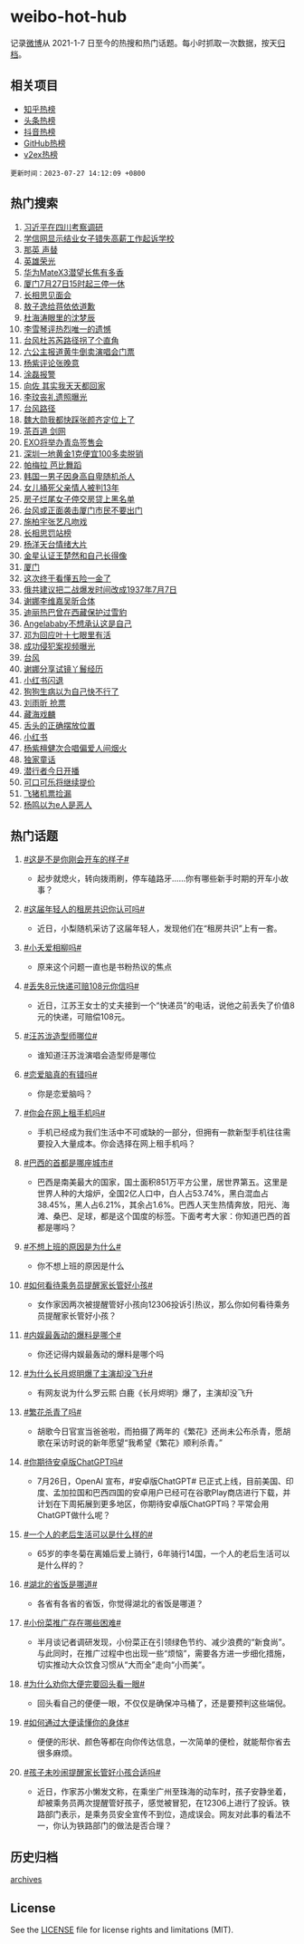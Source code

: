 # weibo-hot-hub

记录[微博](https://www.weibo.com)从 2021-1-7 日至今的热搜和热门话题。每小时抓取一次数据，按天[归档](archives)。

## 相关项目

- [知乎热榜](https://github.com/lonnyzhang423/zhihu-hot-hub)
- [头条热榜](https://github.com/lonnyzhang423/toutiao-hot-hub)
- [抖音热榜](https://github.com/lonnyzhang423/douyin-hot-hub)
- [GitHub热榜](https://github.com/lonnyzhang423/github-hot-hub)
- [v2ex热榜](https://github.com/lonnyzhang423/v2ex-hot-hub)


`更新时间：2023-07-27 14:12:09 +0800`

## 热门搜索

1. [习近平在四川考察调研](https://m.weibo.cn/search?containerid=100103type%3D1%26t%3D10%26q%3D%23%E4%B9%A0%E8%BF%91%E5%B9%B3%E5%9C%A8%E5%9B%9B%E5%B7%9D%E8%80%83%E5%AF%9F%E8%B0%83%E7%A0%94%23&stream_entry_id=51&isnewpage=1&extparam=seat%3D1%26stream_entry_id%3D51%26c_type%3D51%26pos%3D0%26filter_type%3Drealtimehot%26cate%3D10103%26dgr%3D0%26display_time%3D1690438327%26pre_seqid%3D1690438327695012100105&luicode=10000011&lfid=106003type%253D25%2526t%253D3%2526disable_hot%253D1%2526filter_type%253Drealtimehot)
1. [学信网显示结业女子错失高薪工作起诉学校](https://m.weibo.cn/search?containerid=100103type%3D1%26t%3D10%26q%3D%23%E5%AD%A6%E4%BF%A1%E7%BD%91%E6%98%BE%E7%A4%BA%E7%BB%93%E4%B8%9A%E5%A5%B3%E5%AD%90%E9%94%99%E5%A4%B1%E9%AB%98%E8%96%AA%E5%B7%A5%E4%BD%9C%E8%B5%B7%E8%AF%89%E5%AD%A6%E6%A0%A1%23&stream_entry_id=31&isnewpage=1&extparam=seat%3D1%26dgr%3D0%26lcate%3D5001%26c_type%3D31%26flag%3D2%26cate%3D5001%26realpos%3D1%26stream_entry_id%3D31%26band_rank%3D1%26q%3D%2523%25E5%25AD%25A6%25E4%25BF%25A1%25E7%25BD%2591%25E6%2598%25BE%25E7%25A4%25BA%25E7%25BB%2593%25E4%25B8%259A%25E5%25A5%25B3%25E5%25AD%2590%25E9%2594%2599%25E5%25A4%25B1%25E9%25AB%2598%25E8%2596%25AA%25E5%25B7%25A5%25E4%25BD%259C%25E8%25B5%25B7%25E8%25AF%2589%25E5%25AD%25A6%25E6%25A0%25A1%2523%26filter_type%3Drealtimehot%26pos%3D0%26display_time%3D1690438327%26pre_seqid%3D1690438327695012100105&luicode=10000011&lfid=106003type%253D25%2526t%253D3%2526disable_hot%253D1%2526filter_type%253Drealtimehot)
1. [那英 声替](https://m.weibo.cn/search?containerid=100103type%3D1%26t%3D10%26q%3D%E9%82%A3%E8%8B%B1+%E5%A3%B0%E6%9B%BF&stream_entry_id=31&isnewpage=1&extparam=seat%3D1%26dgr%3D0%26lcate%3D5001%26c_type%3D31%26flag%3D1%26cate%3D5001%26realpos%3D2%26stream_entry_id%3D31%26band_rank%3D2%26q%3D%25E9%2582%25A3%25E8%258B%25B1%2520%25E5%25A3%25B0%25E6%259B%25BF%26filter_type%3Drealtimehot%26pos%3D1%26display_time%3D1690438327%26pre_seqid%3D1690438327695012100105&luicode=10000011&lfid=106003type%253D25%2526t%253D3%2526disable_hot%253D1%2526filter_type%253Drealtimehot)
1. [英雄荣光](https://m.weibo.cn/search?containerid=100103type%3D1%26t%3D10%26q%3D%23%E8%8B%B1%E9%9B%84%E8%8D%A3%E5%85%89%23&stream_entry_id=31&isnewpage=1&extparam=seat%3D1%26dgr%3D0%26lcate%3D5001%26c_type%3D31%26flag%3D0%26cate%3D5001%26realpos%3D3%26stream_entry_id%3D31%26band_rank%3D3%26q%3D%2523%25E8%258B%25B1%25E9%259B%2584%25E8%258D%25A3%25E5%2585%2589%2523%26filter_type%3Drealtimehot%26pos%3D2%26display_time%3D1690438327%26pre_seqid%3D1690438327695012100105&luicode=10000011&lfid=106003type%253D25%2526t%253D3%2526disable_hot%253D1%2526filter_type%253Drealtimehot)
1. [华为MateX3潜望长焦有多香](https://m.weibo.cn/search?containerid=100103type%3D1%26t%3D10%26q%3D%23%E5%8D%8E%E4%B8%BAMateX3%E6%BD%9C%E6%9C%9B%E9%95%BF%E7%84%A6%E6%9C%89%E5%A4%9A%E9%A6%99%23&stream_entry_id=31&isnewpage=1&extparam=seat%3D1%26filter_type%3Drealtimehot%26lcate%3D5001%26c_type%3D31%26is_ad_pos%3D1%26cate%3D5001%26topic_ad%3D1%26dgr%3D0%26stream_entry_id%3D31%26band_rank%3D4%26q%3D%2523%25E5%258D%258E%25E4%25B8%25BAMateX3%25E6%25BD%259C%25E6%259C%259B%25E9%2595%25BF%25E7%2584%25A6%25E6%259C%2589%25E5%25A4%259A%25E9%25A6%2599%2523%26adid%3D197597%26pos%3D3%26display_time%3D1690438327%26pre_seqid%3D1690438327695012100105&luicode=10000011&lfid=106003type%253D25%2526t%253D3%2526disable_hot%253D1%2526filter_type%253Drealtimehot)
1. [厦门7月27日15时起三停一休](https://m.weibo.cn/search?containerid=100103type%3D1%26t%3D10%26q%3D%23%E5%8E%A6%E9%97%A87%E6%9C%8827%E6%97%A515%E6%97%B6%E8%B5%B7%E4%B8%89%E5%81%9C%E4%B8%80%E4%BC%91%23&stream_entry_id=31&isnewpage=1&extparam=seat%3D1%26dgr%3D0%26lcate%3D5001%26c_type%3D31%26flag%3D0%26cate%3D5001%26realpos%3D4%26stream_entry_id%3D31%26band_rank%3D4%26q%3D%2523%25E5%258E%25A6%25E9%2597%25A87%25E6%259C%258827%25E6%2597%25A515%25E6%2597%25B6%25E8%25B5%25B7%25E4%25B8%2589%25E5%2581%259C%25E4%25B8%2580%25E4%25BC%2591%2523%26filter_type%3Drealtimehot%26pos%3D4%26display_time%3D1690438327%26pre_seqid%3D1690438327695012100105&luicode=10000011&lfid=106003type%253D25%2526t%253D3%2526disable_hot%253D1%2526filter_type%253Drealtimehot)
1. [长相思见面会](https://m.weibo.cn/search?containerid=100103type%3D1%26t%3D10%26q%3D%23%E9%95%BF%E7%9B%B8%E6%80%9D%E8%A7%81%E9%9D%A2%E4%BC%9A%23&stream_entry_id=31&isnewpage=1&extparam=seat%3D1%26dgr%3D0%26lcate%3D5001%26c_type%3D31%26flag%3D1%26cate%3D5001%26realpos%3D5%26stream_entry_id%3D31%26band_rank%3D5%26q%3D%2523%25E9%2595%25BF%25E7%259B%25B8%25E6%2580%259D%25E8%25A7%2581%25E9%259D%25A2%25E4%25BC%259A%2523%26filter_type%3Drealtimehot%26pos%3D5%26display_time%3D1690438327%26pre_seqid%3D1690438327695012100105&luicode=10000011&lfid=106003type%253D25%2526t%253D3%2526disable_hot%253D1%2526filter_type%253Drealtimehot)
1. [敖子逸给蒋依依道歉](https://m.weibo.cn/search?containerid=100103type%3D1%26t%3D10%26q%3D%23%E6%95%96%E5%AD%90%E9%80%B8%E7%BB%99%E8%92%8B%E4%BE%9D%E4%BE%9D%E9%81%93%E6%AD%89%23&stream_entry_id=31&isnewpage=1&extparam=seat%3D1%26dgr%3D0%26lcate%3D5001%26c_type%3D31%26flag%3D1%26cate%3D5001%26realpos%3D6%26stream_entry_id%3D31%26band_rank%3D6%26q%3D%2523%25E6%2595%2596%25E5%25AD%2590%25E9%2580%25B8%25E7%25BB%2599%25E8%2592%258B%25E4%25BE%259D%25E4%25BE%259D%25E9%2581%2593%25E6%25AD%2589%2523%26filter_type%3Drealtimehot%26pos%3D6%26display_time%3D1690438327%26pre_seqid%3D1690438327695012100105&luicode=10000011&lfid=106003type%253D25%2526t%253D3%2526disable_hot%253D1%2526filter_type%253Drealtimehot)
1. [杜海涛眼里的沈梦辰](https://m.weibo.cn/search?containerid=100103type%3D1%26t%3D10%26q%3D%23%E6%9D%9C%E6%B5%B7%E6%B6%9B%E7%9C%BC%E9%87%8C%E7%9A%84%E6%B2%88%E6%A2%A6%E8%BE%B0%23&stream_entry_id=31&isnewpage=1&extparam=seat%3D1%26dgr%3D0%26lcate%3D5001%26c_type%3D31%26flag%3D1%26cate%3D5001%26realpos%3D7%26stream_entry_id%3D31%26band_rank%3D7%26q%3D%2523%25E6%259D%259C%25E6%25B5%25B7%25E6%25B6%259B%25E7%259C%25BC%25E9%2587%258C%25E7%259A%2584%25E6%25B2%2588%25E6%25A2%25A6%25E8%25BE%25B0%2523%26filter_type%3Drealtimehot%26pos%3D7%26display_time%3D1690438327%26pre_seqid%3D1690438327695012100105&luicode=10000011&lfid=106003type%253D25%2526t%253D3%2526disable_hot%253D1%2526filter_type%253Drealtimehot)
1. [李雪琴评热烈唯一的遗憾](https://m.weibo.cn/search?containerid=100103type%3D1%26t%3D10%26q%3D%23%E6%9D%8E%E9%9B%AA%E7%90%B4%E8%AF%84%E7%83%AD%E7%83%88%E5%94%AF%E4%B8%80%E7%9A%84%E9%81%97%E6%86%BE%23&stream_entry_id=31&isnewpage=1&extparam=seat%3D1%26dgr%3D0%26lcate%3D5001%26c_type%3D31%26flag%3D0%26cate%3D5001%26realpos%3D8%26stream_entry_id%3D31%26band_rank%3D8%26q%3D%2523%25E6%259D%258E%25E9%259B%25AA%25E7%2590%25B4%25E8%25AF%2584%25E7%2583%25AD%25E7%2583%2588%25E5%2594%25AF%25E4%25B8%2580%25E7%259A%2584%25E9%2581%2597%25E6%2586%25BE%2523%26filter_type%3Drealtimehot%26pos%3D8%26display_time%3D1690438327%26pre_seqid%3D1690438327695012100105&luicode=10000011&lfid=106003type%253D25%2526t%253D3%2526disable_hot%253D1%2526filter_type%253Drealtimehot)
1. [台风杜苏芮路径拐了个直角](https://m.weibo.cn/search?containerid=100103type%3D1%26t%3D10%26q%3D%23%E5%8F%B0%E9%A3%8E%E6%9D%9C%E8%8B%8F%E8%8A%AE%E8%B7%AF%E5%BE%84%E6%8B%90%E4%BA%86%E4%B8%AA%E7%9B%B4%E8%A7%92%23&stream_entry_id=31&isnewpage=1&extparam=seat%3D1%26dgr%3D0%26lcate%3D5001%26c_type%3D31%26flag%3D0%26cate%3D5001%26realpos%3D9%26stream_entry_id%3D31%26band_rank%3D9%26q%3D%2523%25E5%258F%25B0%25E9%25A3%258E%25E6%259D%259C%25E8%258B%258F%25E8%258A%25AE%25E8%25B7%25AF%25E5%25BE%2584%25E6%258B%2590%25E4%25BA%2586%25E4%25B8%25AA%25E7%259B%25B4%25E8%25A7%2592%2523%26filter_type%3Drealtimehot%26pos%3D9%26display_time%3D1690438327%26pre_seqid%3D1690438327695012100105&luicode=10000011&lfid=106003type%253D25%2526t%253D3%2526disable_hot%253D1%2526filter_type%253Drealtimehot)
1. [六公主报道黄牛倒卖演唱会门票](https://m.weibo.cn/search?containerid=100103type%3D1%26t%3D10%26q%3D%23%E5%85%AD%E5%85%AC%E4%B8%BB%E6%8A%A5%E9%81%93%E9%BB%84%E7%89%9B%E5%80%92%E5%8D%96%E6%BC%94%E5%94%B1%E4%BC%9A%E9%97%A8%E7%A5%A8%23&stream_entry_id=31&isnewpage=1&extparam=seat%3D1%26dgr%3D0%26lcate%3D5001%26c_type%3D31%26flag%3D2%26cate%3D5001%26realpos%3D10%26stream_entry_id%3D31%26band_rank%3D10%26q%3D%2523%25E5%2585%25AD%25E5%2585%25AC%25E4%25B8%25BB%25E6%258A%25A5%25E9%2581%2593%25E9%25BB%2584%25E7%2589%259B%25E5%2580%2592%25E5%258D%2596%25E6%25BC%2594%25E5%2594%25B1%25E4%25BC%259A%25E9%2597%25A8%25E7%25A5%25A8%2523%26filter_type%3Drealtimehot%26pos%3D10%26display_time%3D1690438327%26pre_seqid%3D1690438327695012100105&luicode=10000011&lfid=106003type%253D25%2526t%253D3%2526disable_hot%253D1%2526filter_type%253Drealtimehot)
1. [杨紫评论张晚意](https://m.weibo.cn/search?containerid=100103type%3D1%26t%3D10%26q%3D%23%E6%9D%A8%E7%B4%AB%E8%AF%84%E8%AE%BA%E5%BC%A0%E6%99%9A%E6%84%8F%23&stream_entry_id=31&isnewpage=1&extparam=seat%3D1%26dgr%3D0%26lcate%3D5001%26c_type%3D31%26flag%3D2%26cate%3D5001%26realpos%3D11%26stream_entry_id%3D31%26band_rank%3D11%26q%3D%2523%25E6%259D%25A8%25E7%25B4%25AB%25E8%25AF%2584%25E8%25AE%25BA%25E5%25BC%25A0%25E6%2599%259A%25E6%2584%258F%2523%26filter_type%3Drealtimehot%26pos%3D11%26display_time%3D1690438327%26pre_seqid%3D1690438327695012100105&luicode=10000011&lfid=106003type%253D25%2526t%253D3%2526disable_hot%253D1%2526filter_type%253Drealtimehot)
1. [涂磊报警](https://m.weibo.cn/search?containerid=100103type%3D1%26t%3D10%26q%3D%23%E6%B6%82%E7%A3%8A%E6%8A%A5%E8%AD%A6%23&stream_entry_id=31&isnewpage=1&extparam=seat%3D1%26dgr%3D0%26lcate%3D5001%26c_type%3D31%26flag%3D0%26cate%3D5001%26realpos%3D12%26stream_entry_id%3D31%26band_rank%3D12%26q%3D%2523%25E6%25B6%2582%25E7%25A3%258A%25E6%258A%25A5%25E8%25AD%25A6%2523%26filter_type%3Drealtimehot%26pos%3D12%26display_time%3D1690438327%26pre_seqid%3D1690438327695012100105&luicode=10000011&lfid=106003type%253D25%2526t%253D3%2526disable_hot%253D1%2526filter_type%253Drealtimehot)
1. [向佐 其实我天天都回家](https://m.weibo.cn/search?containerid=100103type%3D1%26t%3D10%26q%3D%E5%90%91%E4%BD%90+%E5%85%B6%E5%AE%9E%E6%88%91%E5%A4%A9%E5%A4%A9%E9%83%BD%E5%9B%9E%E5%AE%B6&stream_entry_id=31&isnewpage=1&extparam=seat%3D1%26dgr%3D0%26lcate%3D5001%26c_type%3D31%26flag%3D0%26cate%3D5001%26realpos%3D13%26stream_entry_id%3D31%26band_rank%3D13%26q%3D%25E5%2590%2591%25E4%25BD%2590%2520%25E5%2585%25B6%25E5%25AE%259E%25E6%2588%2591%25E5%25A4%25A9%25E5%25A4%25A9%25E9%2583%25BD%25E5%259B%259E%25E5%25AE%25B6%26filter_type%3Drealtimehot%26pos%3D13%26display_time%3D1690438327%26pre_seqid%3D1690438327695012100105&luicode=10000011&lfid=106003type%253D25%2526t%253D3%2526disable_hot%253D1%2526filter_type%253Drealtimehot)
1. [李玟丧礼遗照曝光](https://m.weibo.cn/search?containerid=100103type%3D1%26t%3D10%26q%3D%23%E6%9D%8E%E7%8E%9F%E4%B8%A7%E7%A4%BC%E9%81%97%E7%85%A7%E6%9B%9D%E5%85%89%23&stream_entry_id=31&isnewpage=1&extparam=seat%3D1%26dgr%3D0%26lcate%3D5001%26c_type%3D31%26flag%3D0%26cate%3D5001%26realpos%3D14%26stream_entry_id%3D31%26band_rank%3D14%26q%3D%2523%25E6%259D%258E%25E7%258E%259F%25E4%25B8%25A7%25E7%25A4%25BC%25E9%2581%2597%25E7%2585%25A7%25E6%259B%259D%25E5%2585%2589%2523%26filter_type%3Drealtimehot%26pos%3D14%26display_time%3D1690438327%26pre_seqid%3D1690438327695012100105&luicode=10000011&lfid=106003type%253D25%2526t%253D3%2526disable_hot%253D1%2526filter_type%253Drealtimehot)
1. [台风路径](https://m.weibo.cn/search?containerid=100103type%3D1%26t%3D10%26q%3D%E5%8F%B0%E9%A3%8E%E8%B7%AF%E5%BE%84&stream_entry_id=31&isnewpage=1&extparam=seat%3D1%26dgr%3D0%26lcate%3D5001%26c_type%3D31%26flag%3D0%26cate%3D5001%26realpos%3D15%26stream_entry_id%3D31%26band_rank%3D15%26q%3D%25E5%258F%25B0%25E9%25A3%258E%25E8%25B7%25AF%25E5%25BE%2584%26filter_type%3Drealtimehot%26pos%3D15%26display_time%3D1690438327%26pre_seqid%3D1690438327695012100105&luicode=10000011&lfid=106003type%253D25%2526t%253D3%2526disable_hot%253D1%2526filter_type%253Drealtimehot)
1. [魏大勋我都快踩张颜齐定位上了](https://m.weibo.cn/search?containerid=100103type%3D1%26t%3D10%26q%3D%23%E9%AD%8F%E5%A4%A7%E5%8B%8B%E6%88%91%E9%83%BD%E5%BF%AB%E8%B8%A9%E5%BC%A0%E9%A2%9C%E9%BD%90%E5%AE%9A%E4%BD%8D%E4%B8%8A%E4%BA%86%23&stream_entry_id=31&isnewpage=1&extparam=seat%3D1%26dgr%3D0%26lcate%3D5001%26c_type%3D31%26flag%3D0%26cate%3D5001%26realpos%3D16%26stream_entry_id%3D31%26band_rank%3D16%26q%3D%2523%25E9%25AD%258F%25E5%25A4%25A7%25E5%258B%258B%25E6%2588%2591%25E9%2583%25BD%25E5%25BF%25AB%25E8%25B8%25A9%25E5%25BC%25A0%25E9%25A2%259C%25E9%25BD%2590%25E5%25AE%259A%25E4%25BD%258D%25E4%25B8%258A%25E4%25BA%2586%2523%26filter_type%3Drealtimehot%26pos%3D16%26display_time%3D1690438327%26pre_seqid%3D1690438327695012100105&luicode=10000011&lfid=106003type%253D25%2526t%253D3%2526disable_hot%253D1%2526filter_type%253Drealtimehot)
1. [茶百道 剑网](https://m.weibo.cn/search?containerid=100103type%3D1%26t%3D10%26q%3D%E8%8C%B6%E7%99%BE%E9%81%93+%E5%89%91%E7%BD%91&stream_entry_id=31&isnewpage=1&extparam=seat%3D1%26dgr%3D0%26lcate%3D5001%26c_type%3D31%26flag%3D0%26cate%3D5001%26realpos%3D17%26stream_entry_id%3D31%26band_rank%3D17%26q%3D%25E8%258C%25B6%25E7%2599%25BE%25E9%2581%2593%2520%25E5%2589%2591%25E7%25BD%2591%26filter_type%3Drealtimehot%26pos%3D17%26display_time%3D1690438327%26pre_seqid%3D1690438327695012100105&luicode=10000011&lfid=106003type%253D25%2526t%253D3%2526disable_hot%253D1%2526filter_type%253Drealtimehot)
1. [EXO将举办青岛签售会](https://m.weibo.cn/search?containerid=100103type%3D1%26t%3D10%26q%3D%23EXO%E5%B0%86%E4%B8%BE%E5%8A%9E%E9%9D%92%E5%B2%9B%E7%AD%BE%E5%94%AE%E4%BC%9A%23&stream_entry_id=31&isnewpage=1&extparam=seat%3D1%26dgr%3D0%26lcate%3D5001%26c_type%3D31%26flag%3D1%26cate%3D5001%26realpos%3D18%26stream_entry_id%3D31%26band_rank%3D18%26q%3D%2523EXO%25E5%25B0%2586%25E4%25B8%25BE%25E5%258A%259E%25E9%259D%2592%25E5%25B2%259B%25E7%25AD%25BE%25E5%2594%25AE%25E4%25BC%259A%2523%26filter_type%3Drealtimehot%26pos%3D18%26display_time%3D1690438327%26pre_seqid%3D1690438327695012100105&luicode=10000011&lfid=106003type%253D25%2526t%253D3%2526disable_hot%253D1%2526filter_type%253Drealtimehot)
1. [深圳一地黄金1克便宜100多卖脱销](https://m.weibo.cn/search?containerid=100103type%3D1%26t%3D10%26q%3D%23%E6%B7%B1%E5%9C%B3%E4%B8%80%E5%9C%B0%E9%BB%84%E9%87%911%E5%85%8B%E4%BE%BF%E5%AE%9C100%E5%A4%9A%E5%8D%96%E8%84%B1%E9%94%80%23&stream_entry_id=31&isnewpage=1&extparam=seat%3D1%26dgr%3D0%26lcate%3D5001%26c_type%3D31%26flag%3D0%26cate%3D5001%26realpos%3D19%26stream_entry_id%3D31%26band_rank%3D19%26q%3D%2523%25E6%25B7%25B1%25E5%259C%25B3%25E4%25B8%2580%25E5%259C%25B0%25E9%25BB%2584%25E9%2587%25911%25E5%2585%258B%25E4%25BE%25BF%25E5%25AE%259C100%25E5%25A4%259A%25E5%258D%2596%25E8%2584%25B1%25E9%2594%2580%2523%26filter_type%3Drealtimehot%26pos%3D19%26display_time%3D1690438327%26pre_seqid%3D1690438327695012100105&luicode=10000011&lfid=106003type%253D25%2526t%253D3%2526disable_hot%253D1%2526filter_type%253Drealtimehot)
1. [帕梅拉 芭比舞蹈](https://m.weibo.cn/search?containerid=100103type%3D1%26t%3D10%26q%3D%E5%B8%95%E6%A2%85%E6%8B%89+%E8%8A%AD%E6%AF%94%E8%88%9E%E8%B9%88&stream_entry_id=31&isnewpage=1&extparam=seat%3D1%26dgr%3D0%26lcate%3D5001%26c_type%3D31%26flag%3D1%26cate%3D5001%26realpos%3D20%26stream_entry_id%3D31%26band_rank%3D20%26q%3D%25E5%25B8%2595%25E6%25A2%2585%25E6%258B%2589%2520%25E8%258A%25AD%25E6%25AF%2594%25E8%2588%259E%25E8%25B9%2588%26filter_type%3Drealtimehot%26pos%3D20%26display_time%3D1690438327%26pre_seqid%3D1690438327695012100105&luicode=10000011&lfid=106003type%253D25%2526t%253D3%2526disable_hot%253D1%2526filter_type%253Drealtimehot)
1. [韩国一男子因身高自卑随机杀人](https://m.weibo.cn/search?containerid=100103type%3D1%26t%3D10%26q%3D%23%E9%9F%A9%E5%9B%BD%E4%B8%80%E7%94%B7%E5%AD%90%E5%9B%A0%E8%BA%AB%E9%AB%98%E8%87%AA%E5%8D%91%E9%9A%8F%E6%9C%BA%E6%9D%80%E4%BA%BA%23&stream_entry_id=31&isnewpage=1&extparam=seat%3D1%26dgr%3D0%26lcate%3D5001%26c_type%3D31%26flag%3D1%26cate%3D5001%26realpos%3D21%26stream_entry_id%3D31%26band_rank%3D21%26q%3D%2523%25E9%259F%25A9%25E5%259B%25BD%25E4%25B8%2580%25E7%2594%25B7%25E5%25AD%2590%25E5%259B%25A0%25E8%25BA%25AB%25E9%25AB%2598%25E8%2587%25AA%25E5%258D%2591%25E9%259A%258F%25E6%259C%25BA%25E6%259D%2580%25E4%25BA%25BA%2523%26filter_type%3Drealtimehot%26pos%3D21%26display_time%3D1690438327%26pre_seqid%3D1690438327695012100105&luicode=10000011&lfid=106003type%253D25%2526t%253D3%2526disable_hot%253D1%2526filter_type%253Drealtimehot)
1. [女儿捅死父亲情人被判13年](https://m.weibo.cn/search?containerid=100103type%3D1%26t%3D10%26q%3D%23%E5%A5%B3%E5%84%BF%E6%8D%85%E6%AD%BB%E7%88%B6%E4%BA%B2%E6%83%85%E4%BA%BA%E8%A2%AB%E5%88%A413%E5%B9%B4%23&stream_entry_id=31&isnewpage=1&extparam=seat%3D1%26dgr%3D0%26lcate%3D5001%26c_type%3D31%26flag%3D0%26cate%3D5001%26realpos%3D22%26stream_entry_id%3D31%26band_rank%3D22%26q%3D%2523%25E5%25A5%25B3%25E5%2584%25BF%25E6%258D%2585%25E6%25AD%25BB%25E7%2588%25B6%25E4%25BA%25B2%25E6%2583%2585%25E4%25BA%25BA%25E8%25A2%25AB%25E5%2588%25A413%25E5%25B9%25B4%2523%26filter_type%3Drealtimehot%26pos%3D22%26display_time%3D1690438327%26pre_seqid%3D1690438327695012100105&luicode=10000011&lfid=106003type%253D25%2526t%253D3%2526disable_hot%253D1%2526filter_type%253Drealtimehot)
1. [房子烂尾女子停交房贷上黑名单](https://m.weibo.cn/search?containerid=100103type%3D1%26t%3D10%26q%3D%23%E6%88%BF%E5%AD%90%E7%83%82%E5%B0%BE%E5%A5%B3%E5%AD%90%E5%81%9C%E4%BA%A4%E6%88%BF%E8%B4%B7%E4%B8%8A%E9%BB%91%E5%90%8D%E5%8D%95%23&stream_entry_id=31&isnewpage=1&extparam=seat%3D1%26dgr%3D0%26lcate%3D5001%26c_type%3D31%26flag%3D0%26cate%3D5001%26realpos%3D23%26stream_entry_id%3D31%26band_rank%3D23%26q%3D%2523%25E6%2588%25BF%25E5%25AD%2590%25E7%2583%2582%25E5%25B0%25BE%25E5%25A5%25B3%25E5%25AD%2590%25E5%2581%259C%25E4%25BA%25A4%25E6%2588%25BF%25E8%25B4%25B7%25E4%25B8%258A%25E9%25BB%2591%25E5%2590%258D%25E5%258D%2595%2523%26filter_type%3Drealtimehot%26pos%3D23%26display_time%3D1690438327%26pre_seqid%3D1690438327695012100105&luicode=10000011&lfid=106003type%253D25%2526t%253D3%2526disable_hot%253D1%2526filter_type%253Drealtimehot)
1. [台风或正面袭击厦门市民不要出门](https://m.weibo.cn/search?containerid=100103type%3D1%26t%3D10%26q%3D%23%E5%8F%B0%E9%A3%8E%E6%88%96%E6%AD%A3%E9%9D%A2%E8%A2%AD%E5%87%BB%E5%8E%A6%E9%97%A8%E5%B8%82%E6%B0%91%E4%B8%8D%E8%A6%81%E5%87%BA%E9%97%A8%23&stream_entry_id=31&isnewpage=1&extparam=seat%3D1%26dgr%3D0%26lcate%3D5001%26c_type%3D31%26flag%3D1%26cate%3D5001%26realpos%3D24%26stream_entry_id%3D31%26band_rank%3D24%26q%3D%2523%25E5%258F%25B0%25E9%25A3%258E%25E6%2588%2596%25E6%25AD%25A3%25E9%259D%25A2%25E8%25A2%25AD%25E5%2587%25BB%25E5%258E%25A6%25E9%2597%25A8%25E5%25B8%2582%25E6%25B0%2591%25E4%25B8%258D%25E8%25A6%2581%25E5%2587%25BA%25E9%2597%25A8%2523%26filter_type%3Drealtimehot%26pos%3D24%26display_time%3D1690438327%26pre_seqid%3D1690438327695012100105&luicode=10000011&lfid=106003type%253D25%2526t%253D3%2526disable_hot%253D1%2526filter_type%253Drealtimehot)
1. [施柏宇张艺凡吻戏](https://m.weibo.cn/search?containerid=100103type%3D1%26t%3D10%26q%3D%23%E6%96%BD%E6%9F%8F%E5%AE%87%E5%BC%A0%E8%89%BA%E5%87%A1%E5%90%BB%E6%88%8F%23&stream_entry_id=31&isnewpage=1&extparam=seat%3D1%26dgr%3D0%26lcate%3D5001%26c_type%3D31%26flag%3D1%26cate%3D5001%26realpos%3D25%26stream_entry_id%3D31%26band_rank%3D25%26q%3D%2523%25E6%2596%25BD%25E6%259F%258F%25E5%25AE%2587%25E5%25BC%25A0%25E8%2589%25BA%25E5%2587%25A1%25E5%2590%25BB%25E6%2588%258F%2523%26filter_type%3Drealtimehot%26pos%3D25%26display_time%3D1690438327%26pre_seqid%3D1690438327695012100105&luicode=10000011&lfid=106003type%253D25%2526t%253D3%2526disable_hot%253D1%2526filter_type%253Drealtimehot)
1. [长相思罚站榜](https://m.weibo.cn/search?containerid=100103type%3D1%26t%3D10%26q%3D%E9%95%BF%E7%9B%B8%E6%80%9D%E7%BD%9A%E7%AB%99%E6%A6%9C&stream_entry_id=31&isnewpage=1&extparam=seat%3D1%26dgr%3D0%26lcate%3D5001%26c_type%3D31%26flag%3D0%26cate%3D5001%26realpos%3D26%26stream_entry_id%3D31%26band_rank%3D26%26q%3D%25E9%2595%25BF%25E7%259B%25B8%25E6%2580%259D%25E7%25BD%259A%25E7%25AB%2599%25E6%25A6%259C%26filter_type%3Drealtimehot%26pos%3D26%26display_time%3D1690438327%26pre_seqid%3D1690438327695012100105&luicode=10000011&lfid=106003type%253D25%2526t%253D3%2526disable_hot%253D1%2526filter_type%253Drealtimehot)
1. [杨洋天台情绪大片](https://m.weibo.cn/search?containerid=100103type%3D1%26t%3D10%26q%3D%23%E6%9D%A8%E6%B4%8B%E5%A4%A9%E5%8F%B0%E6%83%85%E7%BB%AA%E5%A4%A7%E7%89%87%23&stream_entry_id=31&isnewpage=1&extparam=seat%3D1%26dgr%3D0%26lcate%3D5001%26c_type%3D31%26flag%3D0%26cate%3D5001%26realpos%3D27%26stream_entry_id%3D31%26band_rank%3D27%26q%3D%2523%25E6%259D%25A8%25E6%25B4%258B%25E5%25A4%25A9%25E5%258F%25B0%25E6%2583%2585%25E7%25BB%25AA%25E5%25A4%25A7%25E7%2589%2587%2523%26filter_type%3Drealtimehot%26pos%3D27%26display_time%3D1690438327%26pre_seqid%3D1690438327695012100105&luicode=10000011&lfid=106003type%253D25%2526t%253D3%2526disable_hot%253D1%2526filter_type%253Drealtimehot)
1. [金星认证王楚然和自己长得像](https://m.weibo.cn/search?containerid=100103type%3D1%26t%3D10%26q%3D%23%E9%87%91%E6%98%9F%E8%AE%A4%E8%AF%81%E7%8E%8B%E6%A5%9A%E7%84%B6%E5%92%8C%E8%87%AA%E5%B7%B1%E9%95%BF%E5%BE%97%E5%83%8F%23&stream_entry_id=31&isnewpage=1&extparam=seat%3D1%26dgr%3D0%26lcate%3D5001%26c_type%3D31%26flag%3D0%26cate%3D5001%26realpos%3D28%26stream_entry_id%3D31%26band_rank%3D28%26q%3D%2523%25E9%2587%2591%25E6%2598%259F%25E8%25AE%25A4%25E8%25AF%2581%25E7%258E%258B%25E6%25A5%259A%25E7%2584%25B6%25E5%2592%258C%25E8%2587%25AA%25E5%25B7%25B1%25E9%2595%25BF%25E5%25BE%2597%25E5%2583%258F%2523%26filter_type%3Drealtimehot%26pos%3D28%26display_time%3D1690438327%26pre_seqid%3D1690438327695012100105&luicode=10000011&lfid=106003type%253D25%2526t%253D3%2526disable_hot%253D1%2526filter_type%253Drealtimehot)
1. [厦门](https://m.weibo.cn/search?containerid=100103type%3D1%26t%3D10%26q%3D%E5%8E%A6%E9%97%A8&stream_entry_id=31&isnewpage=1&extparam=seat%3D1%26dgr%3D0%26lcate%3D5001%26c_type%3D31%26flag%3D0%26cate%3D5001%26realpos%3D29%26stream_entry_id%3D31%26band_rank%3D29%26q%3D%25E5%258E%25A6%25E9%2597%25A8%26filter_type%3Drealtimehot%26pos%3D29%26display_time%3D1690438327%26pre_seqid%3D1690438327695012100105&luicode=10000011&lfid=106003type%253D25%2526t%253D3%2526disable_hot%253D1%2526filter_type%253Drealtimehot)
1. [这次终于看懂五险一金了](https://m.weibo.cn/search?containerid=100103type%3D1%26t%3D10%26q%3D%E8%BF%99%E6%AC%A1%E7%BB%88%E4%BA%8E%E7%9C%8B%E6%87%82%E4%BA%94%E9%99%A9%E4%B8%80%E9%87%91%E4%BA%86&stream_entry_id=31&isnewpage=1&extparam=seat%3D1%26dgr%3D0%26lcate%3D5001%26c_type%3D31%26flag%3D0%26cate%3D5001%26realpos%3D30%26stream_entry_id%3D31%26band_rank%3D30%26q%3D%25E8%25BF%2599%25E6%25AC%25A1%25E7%25BB%2588%25E4%25BA%258E%25E7%259C%258B%25E6%2587%2582%25E4%25BA%2594%25E9%2599%25A9%25E4%25B8%2580%25E9%2587%2591%25E4%25BA%2586%26filter_type%3Drealtimehot%26pos%3D30%26display_time%3D1690438327%26pre_seqid%3D1690438327695012100105&luicode=10000011&lfid=106003type%253D25%2526t%253D3%2526disable_hot%253D1%2526filter_type%253Drealtimehot)
1. [俄共建议把二战爆发时间改成1937年7月7日](https://m.weibo.cn/search?containerid=100103type%3D1%26t%3D10%26q%3D%23%E4%BF%84%E5%85%B1%E5%BB%BA%E8%AE%AE%E6%8A%8A%E4%BA%8C%E6%88%98%E7%88%86%E5%8F%91%E6%97%B6%E9%97%B4%E6%94%B9%E6%88%901937%E5%B9%B47%E6%9C%887%E6%97%A5%23&stream_entry_id=31&isnewpage=1&extparam=seat%3D1%26dgr%3D0%26lcate%3D5001%26c_type%3D31%26flag%3D1%26cate%3D5001%26realpos%3D31%26stream_entry_id%3D31%26band_rank%3D31%26q%3D%2523%25E4%25BF%2584%25E5%2585%25B1%25E5%25BB%25BA%25E8%25AE%25AE%25E6%258A%258A%25E4%25BA%258C%25E6%2588%2598%25E7%2588%2586%25E5%258F%2591%25E6%2597%25B6%25E9%2597%25B4%25E6%2594%25B9%25E6%2588%25901937%25E5%25B9%25B47%25E6%259C%25887%25E6%2597%25A5%2523%26filter_type%3Drealtimehot%26pos%3D31%26display_time%3D1690438327%26pre_seqid%3D1690438327695012100105&luicode=10000011&lfid=106003type%253D25%2526t%253D3%2526disable_hot%253D1%2526filter_type%253Drealtimehot)
1. [谢娜李维嘉吴昕合体](https://m.weibo.cn/search?containerid=100103type%3D1%26t%3D10%26q%3D%23%E8%B0%A2%E5%A8%9C%E6%9D%8E%E7%BB%B4%E5%98%89%E5%90%B4%E6%98%95%E5%90%88%E4%BD%93%23&stream_entry_id=31&isnewpage=1&extparam=seat%3D1%26dgr%3D0%26lcate%3D5001%26c_type%3D31%26flag%3D1%26cate%3D5001%26realpos%3D32%26stream_entry_id%3D31%26band_rank%3D32%26q%3D%2523%25E8%25B0%25A2%25E5%25A8%259C%25E6%259D%258E%25E7%25BB%25B4%25E5%2598%2589%25E5%2590%25B4%25E6%2598%2595%25E5%2590%2588%25E4%25BD%2593%2523%26filter_type%3Drealtimehot%26pos%3D32%26display_time%3D1690438327%26pre_seqid%3D1690438327695012100105&luicode=10000011&lfid=106003type%253D25%2526t%253D3%2526disable_hot%253D1%2526filter_type%253Drealtimehot)
1. [迪丽热巴曾在西藏保护过雪豹](https://m.weibo.cn/search?containerid=100103type%3D1%26t%3D10%26q%3D%23%E8%BF%AA%E4%B8%BD%E7%83%AD%E5%B7%B4%E6%9B%BE%E5%9C%A8%E8%A5%BF%E8%97%8F%E4%BF%9D%E6%8A%A4%E8%BF%87%E9%9B%AA%E8%B1%B9%23&stream_entry_id=31&isnewpage=1&extparam=seat%3D1%26dgr%3D0%26lcate%3D5001%26c_type%3D31%26flag%3D0%26cate%3D5001%26realpos%3D33%26stream_entry_id%3D31%26band_rank%3D33%26q%3D%2523%25E8%25BF%25AA%25E4%25B8%25BD%25E7%2583%25AD%25E5%25B7%25B4%25E6%259B%25BE%25E5%259C%25A8%25E8%25A5%25BF%25E8%2597%258F%25E4%25BF%259D%25E6%258A%25A4%25E8%25BF%2587%25E9%259B%25AA%25E8%25B1%25B9%2523%26filter_type%3Drealtimehot%26pos%3D33%26display_time%3D1690438327%26pre_seqid%3D1690438327695012100105&luicode=10000011&lfid=106003type%253D25%2526t%253D3%2526disable_hot%253D1%2526filter_type%253Drealtimehot)
1. [Angelababy不想承认这是自己](https://m.weibo.cn/search?containerid=100103type%3D1%26t%3D10%26q%3D%23Angelababy%E4%B8%8D%E6%83%B3%E6%89%BF%E8%AE%A4%E8%BF%99%E6%98%AF%E8%87%AA%E5%B7%B1%23&stream_entry_id=31&isnewpage=1&extparam=seat%3D1%26dgr%3D0%26lcate%3D5001%26c_type%3D31%26flag%3D0%26cate%3D5001%26realpos%3D34%26stream_entry_id%3D31%26band_rank%3D34%26q%3D%2523Angelababy%25E4%25B8%258D%25E6%2583%25B3%25E6%2589%25BF%25E8%25AE%25A4%25E8%25BF%2599%25E6%2598%25AF%25E8%2587%25AA%25E5%25B7%25B1%2523%26filter_type%3Drealtimehot%26pos%3D34%26display_time%3D1690438327%26pre_seqid%3D1690438327695012100105&luicode=10000011&lfid=106003type%253D25%2526t%253D3%2526disable_hot%253D1%2526filter_type%253Drealtimehot)
1. [邓为回应叶十七眼里有活](https://m.weibo.cn/search?containerid=100103type%3D1%26t%3D10%26q%3D%23%E9%82%93%E4%B8%BA%E5%9B%9E%E5%BA%94%E5%8F%B6%E5%8D%81%E4%B8%83%E7%9C%BC%E9%87%8C%E6%9C%89%E6%B4%BB%23&stream_entry_id=31&isnewpage=1&extparam=seat%3D1%26dgr%3D0%26lcate%3D5001%26c_type%3D31%26flag%3D0%26cate%3D5001%26realpos%3D35%26stream_entry_id%3D31%26band_rank%3D35%26q%3D%2523%25E9%2582%2593%25E4%25B8%25BA%25E5%259B%259E%25E5%25BA%2594%25E5%258F%25B6%25E5%258D%2581%25E4%25B8%2583%25E7%259C%25BC%25E9%2587%258C%25E6%259C%2589%25E6%25B4%25BB%2523%26filter_type%3Drealtimehot%26pos%3D35%26display_time%3D1690438327%26pre_seqid%3D1690438327695012100105&luicode=10000011&lfid=106003type%253D25%2526t%253D3%2526disable_hot%253D1%2526filter_type%253Drealtimehot)
1. [成功侵犯案视频曝光](https://m.weibo.cn/search?containerid=100103type%3D1%26t%3D10%26q%3D%23%E6%88%90%E5%8A%9F%E4%BE%B5%E7%8A%AF%E6%A1%88%E8%A7%86%E9%A2%91%E6%9B%9D%E5%85%89%23&stream_entry_id=31&isnewpage=1&extparam=seat%3D1%26dgr%3D0%26lcate%3D5001%26c_type%3D31%26flag%3D1%26cate%3D5001%26realpos%3D36%26stream_entry_id%3D31%26band_rank%3D36%26q%3D%2523%25E6%2588%2590%25E5%258A%259F%25E4%25BE%25B5%25E7%258A%25AF%25E6%25A1%2588%25E8%25A7%2586%25E9%25A2%2591%25E6%259B%259D%25E5%2585%2589%2523%26filter_type%3Drealtimehot%26pos%3D36%26display_time%3D1690438327%26pre_seqid%3D1690438327695012100105&luicode=10000011&lfid=106003type%253D25%2526t%253D3%2526disable_hot%253D1%2526filter_type%253Drealtimehot)
1. [台风](https://m.weibo.cn/search?containerid=100103type%3D1%26t%3D10%26q%3D%E5%8F%B0%E9%A3%8E&stream_entry_id=31&isnewpage=1&extparam=seat%3D1%26dgr%3D0%26lcate%3D5001%26c_type%3D31%26flag%3D0%26cate%3D5001%26realpos%3D37%26stream_entry_id%3D31%26band_rank%3D37%26q%3D%25E5%258F%25B0%25E9%25A3%258E%26filter_type%3Drealtimehot%26pos%3D37%26display_time%3D1690438327%26pre_seqid%3D1690438327695012100105&luicode=10000011&lfid=106003type%253D25%2526t%253D3%2526disable_hot%253D1%2526filter_type%253Drealtimehot)
1. [谢娜分享试镜丫鬟经历](https://m.weibo.cn/search?containerid=100103type%3D1%26t%3D10%26q%3D%23%E8%B0%A2%E5%A8%9C%E5%88%86%E4%BA%AB%E8%AF%95%E9%95%9C%E4%B8%AB%E9%AC%9F%E7%BB%8F%E5%8E%86%23&stream_entry_id=31&isnewpage=1&extparam=seat%3D1%26dgr%3D0%26lcate%3D5001%26c_type%3D31%26flag%3D1%26cate%3D5001%26realpos%3D38%26stream_entry_id%3D31%26band_rank%3D38%26q%3D%2523%25E8%25B0%25A2%25E5%25A8%259C%25E5%2588%2586%25E4%25BA%25AB%25E8%25AF%2595%25E9%2595%259C%25E4%25B8%25AB%25E9%25AC%259F%25E7%25BB%258F%25E5%258E%2586%2523%26filter_type%3Drealtimehot%26pos%3D38%26display_time%3D1690438327%26pre_seqid%3D1690438327695012100105&luicode=10000011&lfid=106003type%253D25%2526t%253D3%2526disable_hot%253D1%2526filter_type%253Drealtimehot)
1. [小红书闪退](https://m.weibo.cn/search?containerid=100103type%3D1%26t%3D10%26q%3D%E5%B0%8F%E7%BA%A2%E4%B9%A6%E9%97%AA%E9%80%80&stream_entry_id=31&isnewpage=1&extparam=seat%3D1%26dgr%3D0%26lcate%3D5001%26c_type%3D31%26flag%3D1%26cate%3D5001%26realpos%3D39%26stream_entry_id%3D31%26band_rank%3D39%26q%3D%25E5%25B0%258F%25E7%25BA%25A2%25E4%25B9%25A6%25E9%2597%25AA%25E9%2580%2580%26filter_type%3Drealtimehot%26pos%3D39%26display_time%3D1690438327%26pre_seqid%3D1690438327695012100105&luicode=10000011&lfid=106003type%253D25%2526t%253D3%2526disable_hot%253D1%2526filter_type%253Drealtimehot)
1. [狗狗生病以为自己快不行了](https://m.weibo.cn/search?containerid=100103type%3D1%26t%3D10%26q%3D%23%E7%8B%97%E7%8B%97%E7%94%9F%E7%97%85%E4%BB%A5%E4%B8%BA%E8%87%AA%E5%B7%B1%E5%BF%AB%E4%B8%8D%E8%A1%8C%E4%BA%86%23&stream_entry_id=31&isnewpage=1&extparam=seat%3D1%26dgr%3D0%26lcate%3D5001%26c_type%3D31%26flag%3D0%26cate%3D5001%26realpos%3D40%26stream_entry_id%3D31%26band_rank%3D40%26q%3D%2523%25E7%258B%2597%25E7%258B%2597%25E7%2594%259F%25E7%2597%2585%25E4%25BB%25A5%25E4%25B8%25BA%25E8%2587%25AA%25E5%25B7%25B1%25E5%25BF%25AB%25E4%25B8%258D%25E8%25A1%258C%25E4%25BA%2586%2523%26filter_type%3Drealtimehot%26pos%3D40%26display_time%3D1690438327%26pre_seqid%3D1690438327695012100105&luicode=10000011&lfid=106003type%253D25%2526t%253D3%2526disable_hot%253D1%2526filter_type%253Drealtimehot)
1. [刘雨昕 抢票](https://m.weibo.cn/search?containerid=100103type%3D1%26t%3D10%26q%3D%E5%88%98%E9%9B%A8%E6%98%95+%E6%8A%A2%E7%A5%A8&stream_entry_id=31&isnewpage=1&extparam=seat%3D1%26dgr%3D0%26lcate%3D5001%26c_type%3D31%26flag%3D1%26cate%3D5001%26realpos%3D41%26stream_entry_id%3D31%26band_rank%3D41%26q%3D%25E5%2588%2598%25E9%259B%25A8%25E6%2598%2595%2520%25E6%258A%25A2%25E7%25A5%25A8%26filter_type%3Drealtimehot%26pos%3D41%26display_time%3D1690438327%26pre_seqid%3D1690438327695012100105&luicode=10000011&lfid=106003type%253D25%2526t%253D3%2526disable_hot%253D1%2526filter_type%253Drealtimehot)
1. [藏海戏麟](https://m.weibo.cn/search?containerid=100103type%3D1%26t%3D10%26q%3D%E8%97%8F%E6%B5%B7%E6%88%8F%E9%BA%9F&stream_entry_id=31&isnewpage=1&extparam=seat%3D1%26dgr%3D0%26lcate%3D5001%26c_type%3D31%26flag%3D0%26cate%3D5001%26realpos%3D42%26stream_entry_id%3D31%26band_rank%3D42%26q%3D%25E8%2597%258F%25E6%25B5%25B7%25E6%2588%258F%25E9%25BA%259F%26filter_type%3Drealtimehot%26pos%3D42%26display_time%3D1690438327%26pre_seqid%3D1690438327695012100105&luicode=10000011&lfid=106003type%253D25%2526t%253D3%2526disable_hot%253D1%2526filter_type%253Drealtimehot)
1. [舌头的正确摆放位置](https://m.weibo.cn/search?containerid=100103type%3D1%26t%3D10%26q%3D%E8%88%8C%E5%A4%B4%E7%9A%84%E6%AD%A3%E7%A1%AE%E6%91%86%E6%94%BE%E4%BD%8D%E7%BD%AE&stream_entry_id=31&isnewpage=1&extparam=seat%3D1%26dgr%3D0%26lcate%3D5001%26c_type%3D31%26flag%3D0%26cate%3D5001%26realpos%3D43%26stream_entry_id%3D31%26band_rank%3D43%26q%3D%25E8%2588%258C%25E5%25A4%25B4%25E7%259A%2584%25E6%25AD%25A3%25E7%25A1%25AE%25E6%2591%2586%25E6%2594%25BE%25E4%25BD%258D%25E7%25BD%25AE%26filter_type%3Drealtimehot%26pos%3D43%26display_time%3D1690438327%26pre_seqid%3D1690438327695012100105&luicode=10000011&lfid=106003type%253D25%2526t%253D3%2526disable_hot%253D1%2526filter_type%253Drealtimehot)
1. [小红书](https://m.weibo.cn/search?containerid=100103type%3D1%26t%3D10%26q%3D%E5%B0%8F%E7%BA%A2%E4%B9%A6&stream_entry_id=31&isnewpage=1&extparam=seat%3D1%26dgr%3D0%26lcate%3D5001%26c_type%3D31%26flag%3D0%26cate%3D5001%26realpos%3D44%26stream_entry_id%3D31%26band_rank%3D44%26q%3D%25E5%25B0%258F%25E7%25BA%25A2%25E4%25B9%25A6%26filter_type%3Drealtimehot%26pos%3D44%26display_time%3D1690438327%26pre_seqid%3D1690438327695012100105&luicode=10000011&lfid=106003type%253D25%2526t%253D3%2526disable_hot%253D1%2526filter_type%253Drealtimehot)
1. [杨紫檀健次合唱偏爱人间烟火](https://m.weibo.cn/search?containerid=100103type%3D1%26t%3D10%26q%3D%23%E6%9D%A8%E7%B4%AB%E6%AA%80%E5%81%A5%E6%AC%A1%E5%90%88%E5%94%B1%E5%81%8F%E7%88%B1%E4%BA%BA%E9%97%B4%E7%83%9F%E7%81%AB%23&stream_entry_id=31&isnewpage=1&extparam=seat%3D1%26dgr%3D0%26lcate%3D5001%26c_type%3D31%26flag%3D0%26cate%3D5001%26realpos%3D45%26stream_entry_id%3D31%26band_rank%3D45%26q%3D%2523%25E6%259D%25A8%25E7%25B4%25AB%25E6%25AA%2580%25E5%2581%25A5%25E6%25AC%25A1%25E5%2590%2588%25E5%2594%25B1%25E5%2581%258F%25E7%2588%25B1%25E4%25BA%25BA%25E9%2597%25B4%25E7%2583%259F%25E7%2581%25AB%2523%26filter_type%3Drealtimehot%26pos%3D45%26display_time%3D1690438327%26pre_seqid%3D1690438327695012100105&luicode=10000011&lfid=106003type%253D25%2526t%253D3%2526disable_hot%253D1%2526filter_type%253Drealtimehot)
1. [独家童话](https://m.weibo.cn/search?containerid=100103type%3D1%26t%3D10%26q%3D%23%E7%8B%AC%E5%AE%B6%E7%AB%A5%E8%AF%9D%23&stream_entry_id=31&isnewpage=1&extparam=seat%3D1%26dgr%3D0%26lcate%3D5001%26c_type%3D31%26flag%3D1%26cate%3D5001%26realpos%3D46%26stream_entry_id%3D31%26band_rank%3D46%26q%3D%2523%25E7%258B%25AC%25E5%25AE%25B6%25E7%25AB%25A5%25E8%25AF%259D%2523%26filter_type%3Drealtimehot%26pos%3D46%26display_time%3D1690438327%26pre_seqid%3D1690438327695012100105&luicode=10000011&lfid=106003type%253D25%2526t%253D3%2526disable_hot%253D1%2526filter_type%253Drealtimehot)
1. [潜行者今日开播](https://m.weibo.cn/search?containerid=100103type%3D1%26t%3D10%26q%3D%23%E6%BD%9C%E8%A1%8C%E8%80%85%E4%BB%8A%E6%97%A5%E5%BC%80%E6%92%AD%23&stream_entry_id=31&isnewpage=1&extparam=seat%3D1%26dgr%3D0%26lcate%3D5001%26c_type%3D31%26flag%3D1%26cate%3D5001%26realpos%3D47%26stream_entry_id%3D31%26band_rank%3D47%26q%3D%2523%25E6%25BD%259C%25E8%25A1%258C%25E8%2580%2585%25E4%25BB%258A%25E6%2597%25A5%25E5%25BC%2580%25E6%2592%25AD%2523%26filter_type%3Drealtimehot%26pos%3D47%26display_time%3D1690438327%26pre_seqid%3D1690438327695012100105&luicode=10000011&lfid=106003type%253D25%2526t%253D3%2526disable_hot%253D1%2526filter_type%253Drealtimehot)
1. [可口可乐将继续提价](https://m.weibo.cn/search?containerid=100103type%3D1%26t%3D10%26q%3D%23%E5%8F%AF%E5%8F%A3%E5%8F%AF%E4%B9%90%E5%B0%86%E7%BB%A7%E7%BB%AD%E6%8F%90%E4%BB%B7%23&stream_entry_id=31&isnewpage=1&extparam=seat%3D1%26dgr%3D0%26lcate%3D5001%26c_type%3D31%26flag%3D1%26cate%3D5001%26realpos%3D48%26stream_entry_id%3D31%26band_rank%3D48%26q%3D%2523%25E5%258F%25AF%25E5%258F%25A3%25E5%258F%25AF%25E4%25B9%2590%25E5%25B0%2586%25E7%25BB%25A7%25E7%25BB%25AD%25E6%258F%2590%25E4%25BB%25B7%2523%26filter_type%3Drealtimehot%26pos%3D48%26display_time%3D1690438327%26pre_seqid%3D1690438327695012100105&luicode=10000011&lfid=106003type%253D25%2526t%253D3%2526disable_hot%253D1%2526filter_type%253Drealtimehot)
1. [飞猪机票捡漏](https://m.weibo.cn/search?containerid=100103type%3D1%26t%3D10%26q%3D%23%E9%A3%9E%E7%8C%AA%E6%9C%BA%E7%A5%A8%E6%8D%A1%E6%BC%8F%23&stream_entry_id=31&isnewpage=1&extparam=seat%3D1%26dgr%3D0%26lcate%3D5001%26c_type%3D31%26flag%3D0%26cate%3D5001%26realpos%3D49%26stream_entry_id%3D31%26band_rank%3D49%26q%3D%2523%25E9%25A3%259E%25E7%258C%25AA%25E6%259C%25BA%25E7%25A5%25A8%25E6%258D%25A1%25E6%25BC%258F%2523%26filter_type%3Drealtimehot%26pos%3D49%26display_time%3D1690438327%26pre_seqid%3D1690438327695012100105&luicode=10000011&lfid=106003type%253D25%2526t%253D3%2526disable_hot%253D1%2526filter_type%253Drealtimehot)
1. [杨鸣以为e人是恶人](https://m.weibo.cn/search?containerid=100103type%3D1%26t%3D10%26q%3D%23%E6%9D%A8%E9%B8%A3%E4%BB%A5%E4%B8%BAe%E4%BA%BA%E6%98%AF%E6%81%B6%E4%BA%BA%23&stream_entry_id=31&isnewpage=1&extparam=seat%3D1%26dgr%3D0%26lcate%3D5001%26c_type%3D31%26flag%3D1%26cate%3D5001%26realpos%3D50%26stream_entry_id%3D31%26band_rank%3D50%26q%3D%2523%25E6%259D%25A8%25E9%25B8%25A3%25E4%25BB%25A5%25E4%25B8%25BAe%25E4%25BA%25BA%25E6%2598%25AF%25E6%2581%25B6%25E4%25BA%25BA%2523%26filter_type%3Drealtimehot%26pos%3D50%26display_time%3D1690438327%26pre_seqid%3D1690438327695012100105&luicode=10000011&lfid=106003type%253D25%2526t%253D3%2526disable_hot%253D1%2526filter_type%253Drealtimehot)

## 热门话题

1. [#这是不是你刚会开车的样子#](https://m.weibo.cn/search?containerid=231522type%3D1%26t%3D10%26q%3D%23%E8%BF%99%E6%98%AF%E4%B8%8D%E6%98%AF%E4%BD%A0%E5%88%9A%E4%BC%9A%E5%BC%80%E8%BD%A6%E7%9A%84%E6%A0%B7%E5%AD%90%23&stream_entry_id=128&isnewpage=1&extparam=seat%3D1%26lcate%3D5004%26cate%3D5004%26dgr%3D0%26pos%3D1-0-0%26unitid%3D1690421032276%26c_type%3D128%26display_time%3D1690438329%26pre_seqid%3D1690438329624027230226&luicode=10000011&lfid=231648_-_4)
    - 起步就熄火，转向拨雨刷，停车磕路牙……你有哪些新手时期的开车小故事？

1. [#这届年轻人的租房共识你认可吗#](https://m.weibo.cn/search?containerid=231522type%3D1%26t%3D10%26q%3D%23%E8%BF%99%E5%B1%8A%E5%B9%B4%E8%BD%BB%E4%BA%BA%E7%9A%84%E7%A7%9F%E6%88%BF%E5%85%B1%E8%AF%86%E4%BD%A0%E8%AE%A4%E5%8F%AF%E5%90%97%23&stream_entry_id=128&isnewpage=1&extparam=seat%3D1%26lcate%3D5004%26cate%3D5004%26dgr%3D0%26pos%3D1-0-1%26unitid%3D1690430401571%26c_type%3D128%26display_time%3D1690438329%26pre_seqid%3D1690438329624027230226&luicode=10000011&lfid=231648_-_4)
    - 近日，小梨随机采访了这届年轻人，发现他们在“租房共识”上有一套。

1. [#小夭爱相柳吗#](https://m.weibo.cn/search?containerid=231522type%3D1%26t%3D10%26q%3D%23%E5%B0%8F%E5%A4%AD%E7%88%B1%E7%9B%B8%E6%9F%B3%E5%90%97%23&stream_entry_id=128&isnewpage=1&extparam=seat%3D1%26lcate%3D5004%26cate%3D5004%26dgr%3D0%26pos%3D1-0-2%26unitid%3D1690333669236%26c_type%3D128%26display_time%3D1690438329%26pre_seqid%3D1690438329624027230226&luicode=10000011&lfid=231648_-_4)
    - 原来这个问题一直也是书粉热议的焦点

1. [#丢失8元快递可赔108元你信吗#](https://m.weibo.cn/search?containerid=231522type%3D1%26t%3D10%26q%3D%23%E4%B8%A2%E5%A4%B18%E5%85%83%E5%BF%AB%E9%80%92%E5%8F%AF%E8%B5%94108%E5%85%83%E4%BD%A0%E4%BF%A1%E5%90%97%23&stream_entry_id=128&isnewpage=1&extparam=seat%3D1%26lcate%3D5004%26cate%3D5004%26dgr%3D0%26pos%3D1-0-3%26unitid%3D1690431549546%26c_type%3D128%26display_time%3D1690438329%26pre_seqid%3D1690438329624027230226&luicode=10000011&lfid=231648_-_4)
    - 近日，江苏王女士的丈夫接到一个“快递员”的电话，说他之前丢失了价值8元的快递，可赔偿108元。

1. [#汪苏泷造型师哪位#](https://m.weibo.cn/search?containerid=231522type%3D1%26t%3D10%26q%3D%23%E6%B1%AA%E8%8B%8F%E6%B3%B7%E9%80%A0%E5%9E%8B%E5%B8%88%E5%93%AA%E4%BD%8D%23&stream_entry_id=128&isnewpage=1&extparam=seat%3D1%26lcate%3D5004%26cate%3D5004%26dgr%3D0%26pos%3D1-0-4%26unitid%3D1690368822198%26c_type%3D128%26display_time%3D1690438329%26pre_seqid%3D1690438329624027230226&luicode=10000011&lfid=231648_-_4)
    - 谁知道汪苏泷演唱会造型师是哪位

1. [#恋爱脑真的有错吗#](https://m.weibo.cn/search?containerid=231522type%3D1%26t%3D10%26q%3D%23%E6%81%8B%E7%88%B1%E8%84%91%E7%9C%9F%E7%9A%84%E6%9C%89%E9%94%99%E5%90%97%23&stream_entry_id=128&isnewpage=1&extparam=seat%3D1%26lcate%3D5004%26cate%3D5004%26dgr%3D0%26pos%3D1-0-5%26unitid%3D1690432114643%26c_type%3D128%26display_time%3D1690438329%26pre_seqid%3D1690438329624027230226&luicode=10000011&lfid=231648_-_4)
    - 你是恋爱脑吗？

1. [#你会在网上租手机吗#](https://m.weibo.cn/search?containerid=231522type%3D1%26t%3D10%26q%3D%23%E4%BD%A0%E4%BC%9A%E5%9C%A8%E7%BD%91%E4%B8%8A%E7%A7%9F%E6%89%8B%E6%9C%BA%E5%90%97%23&stream_entry_id=128&isnewpage=1&extparam=seat%3D1%26lcate%3D5004%26cate%3D5004%26dgr%3D0%26pos%3D1-0-6%26unitid%3D1690278805885%26c_type%3D128%26display_time%3D1690438329%26pre_seqid%3D1690438329624027230226&luicode=10000011&lfid=231648_-_4)
    - 手机已经成为我们生活中不可或缺的一部分，但拥有一款新型手机往往需要投入大量成本。你会选择在网上租手机吗？

1. [#巴西的首都是哪座城市#](https://m.weibo.cn/search?containerid=231522type%3D1%26t%3D10%26q%3D%23%E5%B7%B4%E8%A5%BF%E7%9A%84%E9%A6%96%E9%83%BD%E6%98%AF%E5%93%AA%E5%BA%A7%E5%9F%8E%E5%B8%82%23&stream_entry_id=128&isnewpage=1&extparam=seat%3D1%26lcate%3D5004%26cate%3D5004%26dgr%3D0%26pos%3D1-0-7%26unitid%3D1690434285172%26c_type%3D128%26display_time%3D1690438329%26pre_seqid%3D1690438329624027230226&luicode=10000011&lfid=231648_-_4)
    - 巴西是南美最大的国家，国土面积851万平方公里，居世界第五。这里是世界人种的大熔炉，全国2亿人口中，白人占53.74%，黑白混血占38.45%，黑人占6.21%，其余占1.6%。巴西人天生热情奔放，阳光、海滩、桑巴、足球，都是这个国度的标签。下面考考大家：你知道巴西的首都是哪吗？

1. [#不想上班的原因是为什么#](https://m.weibo.cn/search?containerid=231522type%3D1%26t%3D10%26q%3D%23%E4%B8%8D%E6%83%B3%E4%B8%8A%E7%8F%AD%E7%9A%84%E5%8E%9F%E5%9B%A0%E6%98%AF%E4%B8%BA%E4%BB%80%E4%B9%88%23&stream_entry_id=128&isnewpage=1&extparam=seat%3D1%26lcate%3D5004%26cate%3D5004%26dgr%3D0%26pos%3D1-0-8%26unitid%3D1690269533703%26c_type%3D128%26display_time%3D1690438329%26pre_seqid%3D1690438329624027230226&luicode=10000011&lfid=231648_-_4)
    - 你不想上班的原因是什么

1. [#如何看待乘务员提醒家长管好小孩#](https://m.weibo.cn/search?containerid=231522type%3D1%26t%3D10%26q%3D%23%E5%A6%82%E4%BD%95%E7%9C%8B%E5%BE%85%E4%B9%98%E5%8A%A1%E5%91%98%E6%8F%90%E9%86%92%E5%AE%B6%E9%95%BF%E7%AE%A1%E5%A5%BD%E5%B0%8F%E5%AD%A9%23&stream_entry_id=128&isnewpage=1&extparam=seat%3D1%26lcate%3D5004%26cate%3D5004%26dgr%3D0%26pos%3D1-0-9%26unitid%3D1690432131443%26c_type%3D128%26display_time%3D1690438329%26pre_seqid%3D1690438329624027230226&luicode=10000011&lfid=231648_-_4)
    - 女作家因两次被提醒管好小孩向12306投诉引热议，那么你如何看待乘务员提醒家长管好小孩？

1. [#内娱最轰动的爆料是哪个#](https://m.weibo.cn/search?containerid=231522type%3D1%26t%3D10%26q%3D%23%E5%86%85%E5%A8%B1%E6%9C%80%E8%BD%B0%E5%8A%A8%E7%9A%84%E7%88%86%E6%96%99%E6%98%AF%E5%93%AA%E4%B8%AA%23&stream_entry_id=128&isnewpage=1&extparam=seat%3D1%26lcate%3D5004%26cate%3D5004%26dgr%3D0%26pos%3D1-0-10%26unitid%3D1690364632113%26c_type%3D128%26display_time%3D1690438329%26pre_seqid%3D1690438329624027230226&luicode=10000011&lfid=231648_-_4)
    - 你还记得内娱最轰动的爆料是哪个吗

1. [#为什么长月烬明爆了主演却没飞升#](https://m.weibo.cn/search?containerid=231522type%3D1%26t%3D10%26q%3D%23%E4%B8%BA%E4%BB%80%E4%B9%88%E9%95%BF%E6%9C%88%E7%83%AC%E6%98%8E%E7%88%86%E4%BA%86%E4%B8%BB%E6%BC%94%E5%8D%B4%E6%B2%A1%E9%A3%9E%E5%8D%87%23&stream_entry_id=128&isnewpage=1&extparam=seat%3D1%26lcate%3D5004%26cate%3D5004%26dgr%3D0%26pos%3D1-0-11%26unitid%3D1690301659021%26c_type%3D128%26display_time%3D1690438329%26pre_seqid%3D1690438329624027230226&luicode=10000011&lfid=231648_-_4)
    - 有网友说为什么罗云熙 白鹿《长月烬明》爆了，主演却没飞升 ​

1. [#繁花杀青了吗#](https://m.weibo.cn/search?containerid=231522type%3D1%26t%3D10%26q%3D%23%E7%B9%81%E8%8A%B1%E6%9D%80%E9%9D%92%E4%BA%86%E5%90%97%23&stream_entry_id=128&isnewpage=1&extparam=seat%3D1%26lcate%3D5004%26cate%3D5004%26dgr%3D0%26pos%3D1-0-12%26unitid%3D1690347235439%26c_type%3D128%26display_time%3D1690438329%26pre_seqid%3D1690438329624027230226&luicode=10000011&lfid=231648_-_4)
    - 胡歌今日官宣当爸爸啦，而拍摄了两年的《繁花》还尚未公布杀青，愿胡歌在采访时说的新年愿望“我希望《繁花》顺利杀青。”

1. [#你期待安卓版ChatGPT吗#](https://m.weibo.cn/search?containerid=231522type%3D1%26t%3D10%26q%3D%23%E4%BD%A0%E6%9C%9F%E5%BE%85%E5%AE%89%E5%8D%93%E7%89%88ChatGPT%E5%90%97%23&stream_entry_id=128&isnewpage=1&extparam=seat%3D1%26lcate%3D5004%26cate%3D5004%26dgr%3D0%26pos%3D1-0-13%26unitid%3D1690365891501%26c_type%3D128%26display_time%3D1690438329%26pre_seqid%3D1690438329624027230226&luicode=10000011&lfid=231648_-_4)
    - 7月26日，OpenAI 宣布，#安卓版ChatGPT# 已正式上线，目前美国、印度、孟加拉国和巴西四国的安卓用户已经可在谷歌Play商店进行下载，并计划在下周拓展到更多地区，你期待安卓版ChatGPT吗？平常会用ChatGPT做什么呢？

1. [#一个人的老后生活可以是什么样的#](https://m.weibo.cn/search?containerid=231522type%3D1%26t%3D10%26q%3D%23%E4%B8%80%E4%B8%AA%E4%BA%BA%E7%9A%84%E8%80%81%E5%90%8E%E7%94%9F%E6%B4%BB%E5%8F%AF%E4%BB%A5%E6%98%AF%E4%BB%80%E4%B9%88%E6%A0%B7%E7%9A%84%23&stream_entry_id=128&isnewpage=1&extparam=seat%3D1%26lcate%3D5004%26cate%3D5004%26dgr%3D0%26pos%3D1-0-14%26unitid%3D1690339403452%26c_type%3D128%26display_time%3D1690438329%26pre_seqid%3D1690438329624027230226&luicode=10000011&lfid=231648_-_4)
    - 65岁的李冬菊在离婚后爱上骑行，6年骑行14国，一个人的老后生活可以是什么样的？

1. [#湖北的省饭是哪道#](https://m.weibo.cn/search?containerid=231522type%3D1%26t%3D10%26q%3D%23%E6%B9%96%E5%8C%97%E7%9A%84%E7%9C%81%E9%A5%AD%E6%98%AF%E5%93%AA%E9%81%93%23&stream_entry_id=128&isnewpage=1&extparam=seat%3D1%26lcate%3D5004%26cate%3D5004%26dgr%3D0%26pos%3D1-0-15%26unitid%3D1690289948866%26c_type%3D128%26display_time%3D1690438329%26pre_seqid%3D1690438329624027230226&luicode=10000011&lfid=231648_-_4)
    - 各省有各省的省饭，你觉得湖北的省饭是哪道？

1. [#小份菜推广存在哪些困难#](https://m.weibo.cn/search?containerid=231522type%3D1%26t%3D10%26q%3D%23%E5%B0%8F%E4%BB%BD%E8%8F%9C%E6%8E%A8%E5%B9%BF%E5%AD%98%E5%9C%A8%E5%93%AA%E4%BA%9B%E5%9B%B0%E9%9A%BE%23&stream_entry_id=128&isnewpage=1&extparam=seat%3D1%26lcate%3D5004%26cate%3D5004%26dgr%3D0%26pos%3D1-0-16%26unitid%3D1690274304052%26c_type%3D128%26display_time%3D1690438329%26pre_seqid%3D1690438329624027230226&luicode=10000011&lfid=231648_-_4)
    - 半月谈记者调研发现，小份菜正在引领绿色节约、减少浪费的“新食尚”。与此同时，在推广过程中也出现一些“烦恼”，需要各方进一步细化措施，切实推动大众饮食习惯从“大而全”走向“小而美”。

1. [#为什么劝你大便完要回头看一眼#](https://m.weibo.cn/search?containerid=231522type%3D1%26t%3D10%26q%3D%23%E4%B8%BA%E4%BB%80%E4%B9%88%E5%8A%9D%E4%BD%A0%E5%A4%A7%E4%BE%BF%E5%AE%8C%E8%A6%81%E5%9B%9E%E5%A4%B4%E7%9C%8B%E4%B8%80%E7%9C%BC%23&stream_entry_id=128&isnewpage=1&extparam=seat%3D1%26lcate%3D5004%26cate%3D5004%26dgr%3D0%26pos%3D1-0-17%26unitid%3D1690437252799%26c_type%3D128%26display_time%3D1690438329%26pre_seqid%3D1690438329624027230226&luicode=10000011&lfid=231648_-_4)
    - 回头看自己的便便一眼，不仅仅是确保冲马桶了，还是要预判这些端倪。

1. [#如何通过大便读懂你的身体#](https://m.weibo.cn/search?containerid=231522type%3D1%26t%3D10%26q%3D%23%E5%A6%82%E4%BD%95%E9%80%9A%E8%BF%87%E5%A4%A7%E4%BE%BF%E8%AF%BB%E6%87%82%E4%BD%A0%E7%9A%84%E8%BA%AB%E4%BD%93%23&stream_entry_id=128&isnewpage=1&extparam=seat%3D1%26lcate%3D5004%26cate%3D5004%26dgr%3D0%26pos%3D1-0-18%26unitid%3D1690437243587%26c_type%3D128%26display_time%3D1690438329%26pre_seqid%3D1690438329624027230226&luicode=10000011&lfid=231648_-_4)
    - 便便的形状、颜色等都在向你传达信息，一次简单的便检，就能帮你省去很多麻烦。

1. [#孩子未吵闹提醒家长管好小孩合适吗#](https://m.weibo.cn/search?containerid=231522type%3D1%26t%3D10%26q%3D%23%E5%AD%A9%E5%AD%90%E6%9C%AA%E5%90%B5%E9%97%B9%E6%8F%90%E9%86%92%E5%AE%B6%E9%95%BF%E7%AE%A1%E5%A5%BD%E5%B0%8F%E5%AD%A9%E5%90%88%E9%80%82%E5%90%97%23&stream_entry_id=128&isnewpage=1&extparam=seat%3D1%26lcate%3D5004%26cate%3D5004%26dgr%3D0%26pos%3D1-0-19%26unitid%3D1690428235065%26c_type%3D128%26display_time%3D1690438329%26pre_seqid%3D1690438329624027230226&luicode=10000011&lfid=231648_-_4)
    - 近日，作家苏小懒发文称，在乘坐广州至珠海的动车时，孩子安静坐着，却被乘务员两次提醒管好孩子，感觉被冒犯，在12306上进行了投诉。铁路部门表示，是乘务员安全宣传不到位，造成误会。网友对此事的看法不一，你认为铁路部门的做法是否合理？


## 历史归档

[archives](archives)

## License

See the [LICENSE](LICENSE) file for license rights and limitations (MIT).
